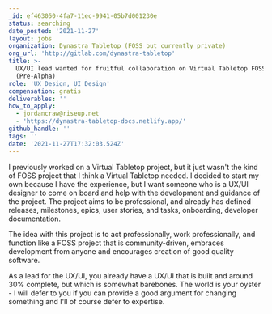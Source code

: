 ```yaml
---
_id: ef463050-4fa7-11ec-9941-05b7d001230e
status: searching
date_posted: '2021-11-27'
layout: jobs
organization: Dynastra Tabletop (FOSS but currently private)
org_url: 'http://gitlab.com/dynastra-tabletop'
title: >-
  UX/UI lead wanted for fruitful collaboration on Virtual Tabletop FOSS project
  (Pre-Alpha)
role: 'UX Design, UI Design'
compensation: gratis
deliverables: ''
how_to_apply:
  - jordancraw@riseup.net
  - 'https://dynastra-tabletop-docs.netlify.app/'
github_handle: ''
tags: ''
date: '2021-11-27T17:32:03.524Z'
---
```

I previously worked on a Virtual Tabletop project, but it just wasn't the kind of FOSS project that I think a Virtual Tabletop needed. I decided to start my own because I have the experience, but I want someone who is a UX/UI designer to come on board and help with the development and guidance of the project. The project aims to be professional, and already has defined releases, milestones, epics, user stories, and tasks, onboarding, developer documentation. 

The idea with this project is to act professionally, work professionally, and function like a FOSS project that is community-driven, embraces development from anyone and encourages creation of good quality software. 

As a lead for the UX/UI, you already have a UX/UI that is built and around 30% complete, but which is somewhat barebones. The world is your oyster - I will defer to you if you can provide a good argument for changing something and I'll of course defer to expertise.
